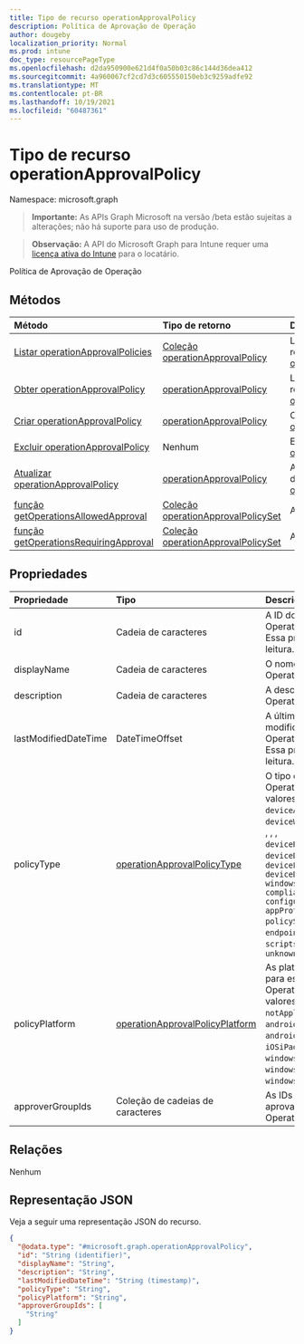 ```yaml
---
title: Tipo de recurso operationApprovalPolicy
description: Política de Aprovação de Operação
author: dougeby
localization_priority: Normal
ms.prod: intune
doc_type: resourcePageType
ms.openlocfilehash: d2da950900e621d4f0a50b03c86c144d36dea412
ms.sourcegitcommit: 4a960067cf2cd7d3c605550150eb3c9259adfe92
ms.translationtype: MT
ms.contentlocale: pt-BR
ms.lasthandoff: 10/19/2021
ms.locfileid: "60487361"
---
```

# <a name="operationapprovalpolicy-resource-type"></a>Tipo de recurso operationApprovalPolicy

Namespace: microsoft.graph

> **Importante:** As APIs Graph Microsoft na versão /beta estão sujeitas a alterações; não há suporte para uso de produção.

> **Observação:** A API do Microsoft Graph para Intune requer uma [licença ativa do Intune](https://go.microsoft.com/fwlink/?linkid=839381) para o locatário.

Política de Aprovação de Operação

## <a name="methods"></a>Métodos
|Método|Tipo de retorno|Descrição|
|:---|:---|:---|
|[Listar operationApprovalPolicies](../api/intune-rbac-operationapprovalpolicy-list.md)|[Coleção operationApprovalPolicy](../resources/intune-rbac-operationapprovalpolicy.md)|Listar propriedades e relações dos objetos [operationApprovalPolicy.](../resources/intune-rbac-operationapprovalpolicy.md)|
|[Obter operationApprovalPolicy](../api/intune-rbac-operationapprovalpolicy-get.md)|[operationApprovalPolicy](../resources/intune-rbac-operationapprovalpolicy.md)|Leia propriedades e relações do [objeto operationApprovalPolicy.](../resources/intune-rbac-operationapprovalpolicy.md)|
|[Criar operationApprovalPolicy](../api/intune-rbac-operationapprovalpolicy-create.md)|[operationApprovalPolicy](../resources/intune-rbac-operationapprovalpolicy.md)|Crie um novo [objeto operationApprovalPolicy.](../resources/intune-rbac-operationapprovalpolicy.md)|
|[Excluir operationApprovalPolicy](../api/intune-rbac-operationapprovalpolicy-delete.md)|Nenhum|Exclui uma [operationApprovalPolicy](../resources/intune-rbac-operationapprovalpolicy.md).|
|[Atualizar operationApprovalPolicy](../api/intune-rbac-operationapprovalpolicy-update.md)|[operationApprovalPolicy](../resources/intune-rbac-operationapprovalpolicy.md)|Atualize as propriedades de um [objeto operationApprovalPolicy.](../resources/intune-rbac-operationapprovalpolicy.md)|
|[função getOperationsAllowedApproval](../api/intune-rbac-operationapprovalpolicy-getoperationsallowedapproval.md)|[Coleção operationApprovalPolicySet](../resources/intune-rbac-operationapprovalpolicyset.md)|Ainda não documentado|
|[função getOperationsRequiringApproval](../api/intune-rbac-operationapprovalpolicy-getoperationsrequiringapproval.md)|[Coleção operationApprovalPolicySet](../resources/intune-rbac-operationapprovalpolicyset.md)|Ainda não documentado|

## <a name="properties"></a>Propriedades
|Propriedade|Tipo|Descrição|
|:---|:---|:---|
|id|Cadeia de caracteres|A ID do OperationApprovalPolicy. Essa propriedade é somente leitura.|
|displayName|Cadeia de caracteres|O nome de exibição deste OperationApprovalPolicy|
|description|Cadeia de caracteres|A descrição deste OperationApprovalPolicy|
|lastModifiedDateTime|DateTimeOffset|A última data e hora modificadas deste OperationApprovalPolicy. Essa propriedade é somente leitura.|
|policyType|[operationApprovalPolicyType](../resources/intune-rbac-operationapprovalpolicytype.md)|O tipo de política para este OperationApprovalPolicy. Os valores possíveis são: `deviceActions` , , , , , , , , , `deviceWipe` , , , , `deviceRetire` , , , `deviceRetireNonCompliant` , `deviceDelete` `deviceLock` , `deviceErase` `deviceDisableActivationLock` `windowsEnrollment` `compliancePolicies` `configurationPolicies` `appProtectionPolicies` `policySets` `filters` `endpointSecurity` `apps` `scripts` . `roles` `unknownFutureValue`|
|policyPlatform|[operationApprovalPolicyPlatform](../resources/intune-rbac-operationapprovalpolicyplatform.md)|As plataformas aplicáveis para este OperationApprovalPolicy. Os valores possíveis são: `notApplicable`, `androidDeviceAdministrator`, `androidEnterprise`, `iOSiPadOS`, `macOS`, `windows10AndLater`, `windows81AndLater`, `windows10X`.|
|approverGroupIds|Coleção de cadeias de caracteres|As IDs de grupo para os aprovadores para este OperationApprovalPolicy|

## <a name="relationships"></a>Relações
Nenhum

## <a name="json-representation"></a>Representação JSON
Veja a seguir uma representação JSON do recurso.
<!-- {
  "blockType": "resource",
  "keyProperty": "id",
  "@odata.type": "microsoft.graph.operationApprovalPolicy"
}
-->
``` json
{
  "@odata.type": "#microsoft.graph.operationApprovalPolicy",
  "id": "String (identifier)",
  "displayName": "String",
  "description": "String",
  "lastModifiedDateTime": "String (timestamp)",
  "policyType": "String",
  "policyPlatform": "String",
  "approverGroupIds": [
    "String"
  ]
}
```



